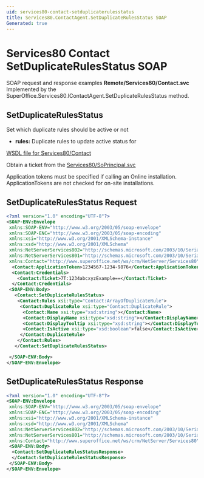 ```yaml
---
uid: services80-contact-setduplicaterulesstatus
title: Services80.ContactAgent.SetDuplicateRulesStatus SOAP
Generated: true
---
```


# Services80 Contact SetDuplicateRulesStatus SOAP

SOAP request and response examples **Remote/Services80/Contact.svc**
Implemented by the <see cref="M:SuperOffice.Services80.IContactAgent.SetDuplicateRulesStatus">SuperOffice.Services80.IContactAgent.SetDuplicateRulesStatus</see> method.

## SetDuplicateRulesStatus

Set which duplicate rules should be active or not

* **rules:** Duplicate rules to update active status for



[WSDL file for Services80/Contact](../Services80-Contact.md)

Obtain a ticket from the [Services80/SoPrincipal.svc](../SoPrincipal/index.md)

Application tokens must be specified if calling an Online installation. ApplicationTokens are not checked for on-site installations.

## SetDuplicateRulesStatus Request

```xml
<?xml version="1.0" encoding="UTF-8"?>
<SOAP-ENV:Envelope
 xmlns:SOAP-ENV="http://www.w3.org/2003/05/soap-envelope"
 xmlns:SOAP-ENC="http://www.w3.org/2003/05/soap-encoding"
 xmlns:xsi="http://www.w3.org/2001/XMLSchema-instance"
 xmlns:xsd="http://www.w3.org/2001/XMLSchema"
 xmlns:NetServerServices802="http://schemas.microsoft.com/2003/10/Serialization/Arrays"
 xmlns:NetServerServices801="http://schemas.microsoft.com/2003/10/Serialization/"
 xmlns:Contact="http://www.superoffice.net/ws/crm/NetServer/Services80">
  <Contact:ApplicationToken>1234567-1234-9876</Contact:ApplicationToken>
  <Contact:Credentials>
    <Contact:Ticket>7T:1234abcxyzExample==</Contact:Ticket>
  </Contact:Credentials>
 <SOAP-ENV:Body>
   <Contact:SetDuplicateRulesStatus>
    <Contact:Rules xsi:type="Contact:ArrayOfDuplicateRule">
     <Contact:DuplicateRule xsi:type="Contact:DuplicateRule">
      <Contact:Name xsi:type="xsd:string"></Contact:Name>
      <Contact:DisplayName xsi:type="xsd:string"></Contact:DisplayName>
      <Contact:DisplayTooltip xsi:type="xsd:string"></Contact:DisplayTooltip>
      <Contact:IsActive xsi:type="xsd:boolean">false</Contact:IsActive>
     </Contact:DuplicateRule>
    </Contact:Rules>
   </Contact:SetDuplicateRulesStatus>

 </SOAP-ENV:Body>
</SOAP-ENV:Envelope>

```


## SetDuplicateRulesStatus Response

```xml
<?xml version="1.0" encoding="UTF-8"?>
<SOAP-ENV:Envelope
 xmlns:SOAP-ENV="http://www.w3.org/2003/05/soap-envelope"
 xmlns:SOAP-ENC="http://www.w3.org/2003/05/soap-encoding"
 xmlns:xsi="http://www.w3.org/2001/XMLSchema-instance"
 xmlns:xsd="http://www.w3.org/2001/XMLSchema"
 xmlns:NetServerServices802="http://schemas.microsoft.com/2003/10/Serialization/Arrays"
 xmlns:NetServerServices801="http://schemas.microsoft.com/2003/10/Serialization/"
 xmlns:Contact="http://www.superoffice.net/ws/crm/NetServer/Services80">
 <SOAP-ENV:Body>
  <Contact:SetDuplicateRulesStatusResponse>
  </Contact:SetDuplicateRulesStatusResponse>
 </SOAP-ENV:Body>
</SOAP-ENV:Envelope>

```


